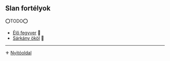 ## Slan fortélyok

<!-- tag: slan__fortely -->

⭕TODO⭕

- [Élő fegyver](fortelyok.slan/elo_fegyver.md) 🔺
- [Sárkány ököl](fortelyok.slan/sarkany_okol.md) 🔺

---

⚜️ [Nyitóoldal](start.md)

